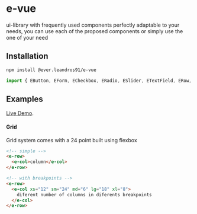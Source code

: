 # e-vue

ui-library with frequently used components perfectly adaptable to your needs, you can use each of the proposed components or simply use the one of your need

## Installation

```bash
npm install @ever.leandros91/e-vue
```

```js
import { EButton, EForm, ECheckbox, ERadio, ESlider, ETextField, ERow, ECol }; from "@ever.leandros91/e-vue";
```

## Examples

[Live Demo](https://61ae7d6549f6bb003ab4b803-kvbfebidpl.chromatic.com/?path=/story/components-button-usage--usage).

#### Grid

Grid system comes with a 24 point built using flexbox

```html
<!-- simple -->
<e-row>
  <e-col>column</e-col>
</e-row>

<!-- with breakpoints -->
<e-row>
  <e-col xs="12" sm="24" md="6" lg="18" xl="8">
    diferent number of columns in diferents breakpoints
  </e-col>
</e-row>
```
